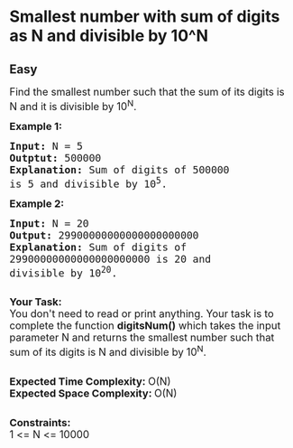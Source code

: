 # Smallest number with sum of digits as N and divisible by 10^N
## Easy
<div class="problems_problem_content__Xm_eO"><p><span style="font-size:18px">Find the smallest number such that the sum of its digits is N and it is divisible by 10<sup>N</sup>.</span></p>

<p><span style="font-size:18px"><strong>Example 1:</strong></span></p>

<pre><span style="font-size:18px"><strong>Input: </strong>N = 5
<strong>Outptut: </strong>500000
<strong>Explanation: </strong>Sum of digits of 500000
is 5 and divisible by 10<sup>5</sup>.</span>
</pre>

<p><span style="font-size:18px"><strong>Example 2:</strong></span></p>

<pre><span style="font-size:18px"><strong>Input: </strong>N = 20
<strong>Output: </strong>29900000000000000000000
<strong>Explanation: </strong>Sum of digits of 
29900000000000000000000 is 20 and
divisible by 10<sup>20</sup>.</span>

</pre>

<p><span style="font-size:18px"><strong>Your Task:</strong><br>
You don't need to read or print anything. Your task is to complete the function&nbsp;<strong>digitsNum()</strong>&nbsp;which takes the input parameter N and&nbsp;returns the smallest number such that sum of its digits is N and divisible by 10<sup>N</sup>.</span><br>
&nbsp;</p>

<p><span style="font-size:18px"><strong>Expected Time Complexity:&nbsp;</strong>O(N)<br>
<strong>Expected Space Complexity:&nbsp;</strong>O(N)</span><br>
&nbsp;</p>

<p><span style="font-size:18px"><strong>Constraints:</strong><br>
1 &lt;= N &lt;= 10000</span></p>
</div>